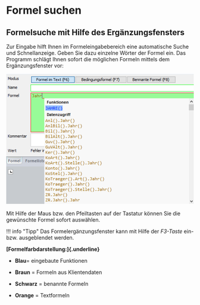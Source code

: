 # Formel suchen

## Formelsuche mit Hilfe des Ergänzungsfensters

Zur Eingabe hilft Ihnen im Formeleingabebereich eine automatische Suche und Schnellanzeige. Geben Sie dazu einzelne Wörter der Formel ein. Das Programm schlägt Ihnen sofort die möglichen Formeln mittels dem Ergänzungsfenster vor:

![Image](img/image105.png)

Mit Hilfe der Maus bzw. den Pfeiltasten auf der Tastatur können Sie die gewünschte Formel sofort auswählen.

!!! info "Tipp"
    Das Formelergänzungsfenster kann mit Hilfe der *F3-Taste* ein- bzw. ausgeblendet werden.

**[Formelfarbdarstellung:]{.underline}**

- **Blau**= eingebaute Funktionen

- **Braun** = Formeln aus Klientendaten

- **Schwarz** = benannte Formeln

- **Orange** = Textformeln